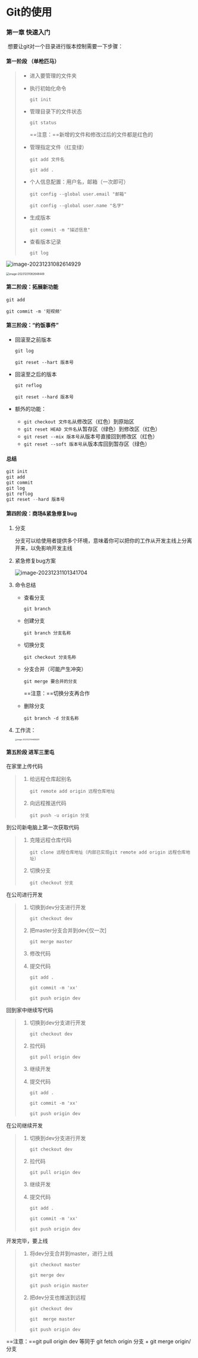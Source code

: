 # Git的使用

### 第一章 快速入门

​		想要让git对一个目录进行版本控制需要一下步骤：

#### 第一阶段 （单枪匹马）

> - 进入要管理的文件夹
>
> - 执行初始化命令
>
>   `git init`
>
> - 管理目录下的文件状态
>
>   `git status`
>
>   ==注意：==新增的文件和修改过后的文件都是红色的
>
> - 管理指定文件（红变绿）
>
>   `git add 文件名`
>
>   `git add .`
>
> - 个人信息配置：用户名，邮箱（一次即可）
>
>   `git config --global user.email "邮箱"`
>
>   `git config --global user.name "名字"`
>
> - 生成版本
>
>   `git commit -m "描述信息"`
>
> - 查看版本记录
>
>   `git log`

![image-20231231082614929](C:\Users\LENOVO\AppData\Roaming\Typora\typora-user-images\image-20231231082614929.png)

<img src="C:\Users\LENOVO\AppData\Roaming\Typora\typora-user-images\image-20231231082648449.png" alt="image-20231231082648449" style="zoom: 50%;" />

#### 第二阶段：拓展新功能

`git add`

`git commit -m '短视频'`

#### 第三阶段：“约饭事件”

- 回滚至之前版本

  `git log`

  `git reset --hart 版本号`

- 回滚至之后的版本

  `git reflog`

  `git reset --hard 版本号`

- 额外的功能：
  - `git checkout 文件名`从修改区（红色）到原始区
  - `git reset HEAD 文件名`从暂存区（绿色）到修改区（红色）
  - `git reset --mix 版本号`从版本号直接回到修改区（红色）
  - `git reset --soft 版本号`从版本库回到暂存区（绿色）

#### 总结

```python
git init
git add
git commit
git log
git reflog
git reset --hard 版本号
```

#### 第四阶段：商场&紧急修复bug

1. 分支

   分支可以给使用者提供多个环境，意味着你可以把你的工作从开发主线上分离开来，以免影响开发主线

2. 紧急修复bug方案

   ![image-20231231101341704](C:\Users\LENOVO\AppData\Roaming\Typora\typora-user-images\image-20231231101341704.png)

3. 命令总结

   - 查看分支

     `git branch`

   - 创建分支

     `git branch 分支名称`

   - 切换分支

     `git checkout 分支名称`

   - 分支合并（可能产生冲突）

     `git merge 要合并的分支`

     ==注意：==切换分支再合作

   - 删除分支

     `git branch -d 分支名称`
   
4. 工作流：

   <img src="C:\Users\LENOVO\AppData\Roaming\Typora\typora-user-images\image-20231231144808291.png" alt="image-20231231144808291" style="zoom:33%;" />
   
   

#### 第五阶段  进军三里屯

在家里上传代码

> 1. 给远程仓库起别名
>
>    `git remote add origin 远程仓库地址`
>
> 2. 向远程推送代码
>
>    `git push -u origin 分支`

到公司新电脑上第一次获取代码

> 1. 克隆远程仓库代码
>
>    `git clone 远程仓库地址（内部已实现git remote add origin 远程仓库地址）`
>
> 2. 切换分支
>
>    `git checkout 分支`



在公司进行开发

> 1. 切换到dev分支进行开发
>
>    `git checkout dev`
>
> 2. 把master分支合并到dev[仅一次]
>
>    `git merge master`
>
> 3. 修改代码
>
> 4. 提交代码
>
>    `git add .`
>
>    `git commit -m 'xx'`
>
>    `git push origin dev`

回到家中继续写代码

> 1. 切换到dev分支进行开发
>
>    `git checkout dev`
>
> 2. 拉代码
>
>    `git pull origin dev`
>
> 3. 继续开发
>
> 4. 提交代码
>
>    `git add .`
>
>    `git commit -m 'xx'`
>
>    `git push origin dev`

在公司继续开发

> 1. 切换到dev分支进行开发
>
>    `git checkout dev`
>
> 2. 拉代码
>
>    `git pull origin dev`
>
> 3. 继续开发
>
> 4. 提交代码
>
>    `git add .`
>
>    `git commit -m 'xx'`
>
>    `git push origin dev`

开发完毕，要上线

> 1. 将dev分支合并到master，进行上线
>
>    `git checkout master`
>
>    `git merge dev`
>
>    `git push origin master`
>
> 2. 把dev分支也推送到远程
>
>    `git checkout dev`
>
>    `git  merge master`
>
>    `git push origin dev`

==注意：==git pull origin dev  等同于  git fetch origin 分支 + git merge origin/分支